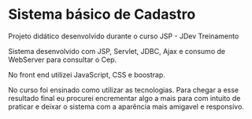 # Sistema básico de Cadastro
Projeto didático desenvolvido durante o curso JSP - JDev Treinamento

Sistema desenvolvido com JSP, Servlet, JDBC, Ajax e consumo de WebServer  para consultar o Cep.

No front end utilizei JavaScript, CSS e boostrap.

No curso foi ensinado como utilizar as tecnologias. Para chegar a esse resultado final eu procurei encrementar algo a mais para com intuito de praticar e deixar o sistema com a aparência mais amigavel e responsivo.

